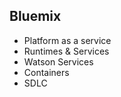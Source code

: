 ##  Bluemix

- Platform as a service
- Runtimes &amp; Services
- Watson Services
- Containers
- SDLC
